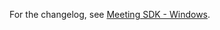 For the changelog, see [Meeting SDK - Windows](https://devsupport.zoom.us/hc/en-us/sections/9481900481805-Windows).
